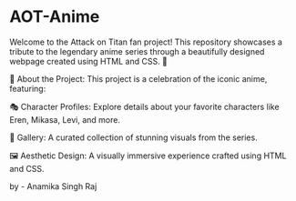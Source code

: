 # AOT-Anime
Welcome to the Attack on Titan fan project! This repository showcases a tribute to the legendary anime series through a beautifully designed webpage created using HTML and CSS. 🎨

📖 About the Project:
This project is a celebration of the iconic anime, featuring:

🎭 Character Profiles: Explore details about your favorite characters like Eren, Mikasa, Levi, and more.

📸 Gallery: A curated collection of stunning visuals from the series.

🖼 Aesthetic Design: A visually immersive experience crafted using HTML and CSS.
  
   by - Anamika Singh Raj





